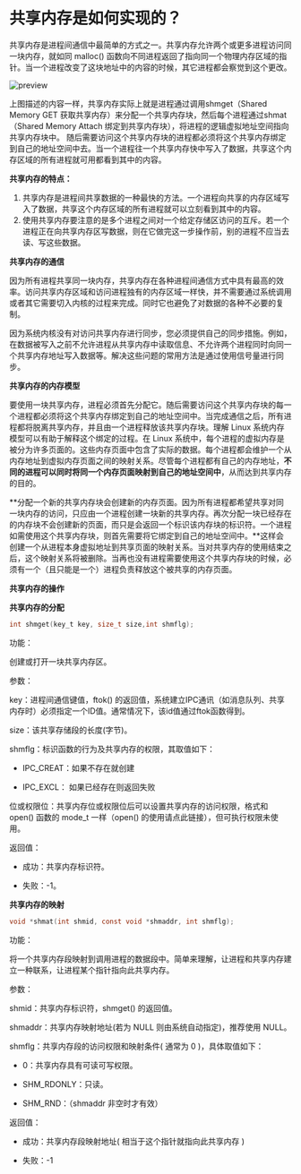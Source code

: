 # 共享内存是如何实现的？

共享内存是进程间通信中最简单的方式之一。共享内存允许两个或更多进程访问同一块内存，就如同 malloc() 函数向不同进程返回了指向同一个物理内存区域的指针。当一个进程改变了这块地址中的内容的时候，其它进程都会察觉到这个更改。

![preview](https://pic3.zhimg.com/v2-195b0cf5f101ed8c11910fea9b77559e_r.jpg)

上图描述的内容一样，共享内存实际上就是进程通过调用shmget（Shared Memory GET 获取共享内存）来分配一个共享内存块，然后每个进程通过shmat（Shared Memory Attach 绑定到共享内存块），将进程的逻辑虚拟地址空间指向共享内存块中。 随后需要访问这个共享内存块的进程都必须将这个共享内存绑定到自己的地址空间中去。当一个进程往一个共享内存快中写入了数据，共享这个内存区域的所有进程就可用都看到其中的内容。

**共享内存的特点：**

1. 共享内存是进程间共享数据的一种最快的方法。一个进程向共享的内存区域写入了数据，共享这个内存区域的所有进程就可以立刻看到其中的内容。
2. 使用共享内存要注意的是多个进程之间对一个给定存储区访问的互斥。若一个进程正在向共享内存区写数据，则在它做完这一步操作前，别的进程不应当去读、写这些数据。

**共享内存的通信**

因为所有进程共享同一块内存，共享内存在各种进程间通信方式中具有最高的效率。访问共享内存区域和访问进程独有的内存区域一样快，并不需要通过系统调用或者其它需要切入内核的过程来完成。同时它也避免了对数据的各种不必要的复制。

因为系统内核没有对访问共享内存进行同步，您必须提供自己的同步措施。例如，在数据被写入之前不允许进程从共享内存中读取信息、不允许两个进程同时向同一个共享内存地址写入数据等。解决这些问题的常用方法是通过使用信号量进行同步。

**共享内存的内存模型**

要使用一块共享内存，进程必须首先分配它。随后需要访问这个共享内存块的每一个进程都必须将这个共享内存绑定到自己的地址空间中。当完成通信之后，所有进程都将脱离共享内存，并且由一个进程释放该共享内存块。理解 Linux 系统内存模型可以有助于解释这个绑定的过程。在 Linux 系统中，每个进程的虚拟内存是被分为许多页面的。这些内存页面中包含了实际的数据。每个进程都会维护一个从内存地址到虚拟内存页面之间的映射关系。尽管每个进程都有自己的内存地址，**不同的进程可以同时将同一个内存页面映射到自己的地址空间中**，从而达到共享内存的目的。

**分配一个新的共享内存块会创建新的内存页面。因为所有进程都希望共享对同一块内存的访问，只应由一个进程创建一块新的共享内存。再次分配一块已经存在的内存块不会创建新的页面，而只是会返回一个标识该内存块的标识符。一个进程如需使用这个共享内存块，则首先需要将它绑定到自己的地址空间中。**这样会创建一个从进程本身虚拟地址到共享页面的映射关系。当对共享内存的使用结束之后，这个映射关系将被删除。当再也没有进程需要使用这个共享内存块的时候，必须有一个（且只能是一个）进程负责释放这个被共享的内存页面。

**共享内存的操作**

**共享内存的分配**

```c
int shmget(key_t key, size_t size,int shmflg);
```

功能：

创建或打开一块共享内存区。

参数：

key：进程间通信键值，ftok() 的返回值，系统建立IPC通讯（如消息队列、共享内存时）必须指定一个ID值。通常情况下，该id值通过ftok函数得到。

size：该共享存储段的长度(字节)。

shmflg：标识函数的行为及共享内存的权限，其取值如下：

- IPC_CREAT：如果不存在就创建

- IPC_EXCL： 如果已经存在则返回失败

位或权限位：共享内存位或权限位后可以设置共享内存的访问权限，格式和 open() 函数的 mode_t 一样（open() 的使用请点此链接），但可执行权限未使用。

返回值：

- 成功：共享内存标识符。

- 失败：-1。

**共享内存的映射**

```c
void *shmat(int shmid, const void *shmaddr, int shmflg);
```

功能：

将一个共享内存段映射到调用进程的数据段中。简单来理解，让进程和共享内存建立一种联系，让进程某个指针指向此共享内存。

参数：

shmid：共享内存标识符，shmget() 的返回值。

shmaddr：共享内存映射地址(若为 NULL 则由系统自动指定)，推荐使用 NULL。

shmflg：共享内存段的访问权限和映射条件( 通常为 0 )，具体取值如下：

- 0：共享内存具有可读可写权限。

- SHM_RDONLY：只读。

- SHM_RND：（shmaddr 非空时才有效）

返回值：

- 成功：共享内存段映射地址( 相当于这个指针就指向此共享内存 )

- 失败：-1